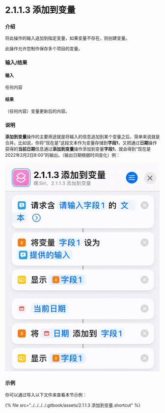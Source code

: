 # 2.1.1.3 添加到变量

### 介绍

将此操作的输入追加到指定变量，如果变量不存在，则创建变量。

此操作允许您制作保存多个项目的变量。

### 输入/结果

#### 输入

任何内容

#### 结果

（任何内容）变量更新后的内容。

### 说明

**添加到变量**操作的主要用途就是将输入的信息追加到某个变量之后，简单来说就是合并。比如说，你将“现在是”这段文本作为变量存储到**字段1**，又把通过**日期**操作获得的**当前日期**信息通过**添加到变量**操作添加到变量**字段1**，就会得到“现在是2022年2月2日8:00”的输出。（输出日期根据时间变化）例：

![](../../../../.gitbook/assets/2.1.1.3-1.gif)

### 示例

你可以通过导入以下文件来查看本节示例：

{% file src="../../../../.gitbook/assets/2.1.1.3 添加到变量.shortcut" %}
